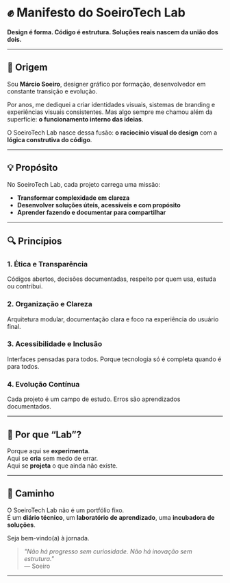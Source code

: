 # ✊ Manifesto do SoeiroTech Lab

**Design é forma. Código é estrutura. Soluções reais nascem da união dos dois.**

---

## 🎨 Origem

Sou **Márcio Soeiro**, designer gráfico por formação, desenvolvedor em constante transição e evolução.

Por anos, me dediquei a criar identidades visuais, sistemas de branding e experiências visuais consistentes. Mas algo sempre me chamou além da superfície: **o funcionamento interno das ideias**.

O SoeiroTech Lab nasce dessa fusão: **o raciocínio visual do design** com a **lógica construtiva do código**.

---

## 💡 Propósito

No SoeiroTech Lab, cada projeto carrega uma missão:

- **Transformar complexidade em clareza**
- **Desenvolver soluções úteis, acessíveis e com propósito**
- **Aprender fazendo e documentar para compartilhar**

---

## 🔍 Princípios

### 1. Ética e Transparência  
Códigos abertos, decisões documentadas, respeito por quem usa, estuda ou contribui.

### 2. Organização e Clareza  
Arquitetura modular, documentação clara e foco na experiência do usuário final.

### 3. Acessibilidade e Inclusão  
Interfaces pensadas para todos. Porque tecnologia só é completa quando é para todos.

### 4. Evolução Contínua  
Cada projeto é um campo de estudo. Erros são aprendizados documentados.

---

## 🔬 Por que “Lab”?

Porque aqui se **experimenta**.  
Aqui se **cria** sem medo de errar.  
Aqui se **projeta** o que ainda não existe.

---

## 🌱 Caminho

O SoeiroTech Lab não é um portfólio fixo.  
É um **diário técnico**, um **laboratório de aprendizado**, uma **incubadora de soluções**.

Seja bem-vindo(a) à jornada.

> _"Não há progresso sem curiosidade. Não há inovação sem estrutura."_  
> — Soeiro

---
